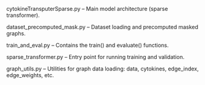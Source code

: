 cytokineTransputerSparse.py – Main model architecture (sparse transformer).

dataset_precomputed_mask.py – Dataset loading and precomputed masked graphs.

train_and_eval.py – Contains the train() and evaluate() functions.

sparse_transformer.py – Entry point for running training and validation.

graph_utils.py – Utilities for graph data loading: data, cytokines, edge_index, edge_weights, etc.


